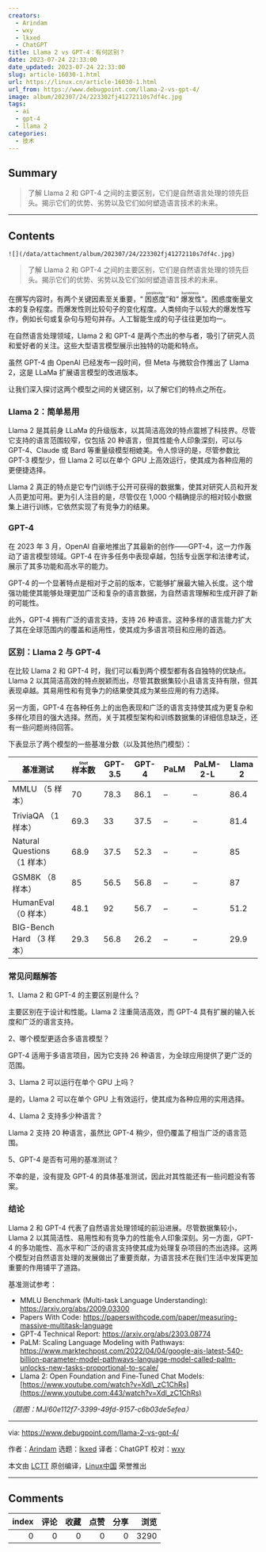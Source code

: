 ```yaml
---
creators:
  - Arindam
  - wxy
  - lkxed
  - ChatGPT
title: Llama 2 vs GPT-4：有何区别？
date: 2023-07-24 22:33:00
date_updated: 2023-07-24 22:33:00
slug: article-16030-1.html
url: https://linux.cn/article-16030-1.html
url_from: https://www.debugpoint.com/llama-2-vs-gpt-4/
image: album/202307/24/223302fj41272110s7df4c.jpg
tags:
  - ai
  - gpt-4
  - llama 2
categories:
  - 技术
---
```


## Summary

> 了解 Llama 2 和 GPT-4 之间的主要区别，它们是自然语言处理的领先巨头。揭示它们的优势、劣势以及它们如何塑造语言技术的未来。

***

<!-- more -->

## Contents

`![](/data/attachment/album/202307/24/223302fj41272110s7df4c.jpg)`

> 
> 了解 Llama 2 和 GPT-4 之间的主要区别，它们是自然语言处理的领先巨头。揭示它们的优势、劣势以及它们如何塑造语言技术的未来。
> 
> 
> 

在撰写内容时，有两个关键因素至关重要，“<ruby> 困惑度 <rt>  perplexity </rt></ruby>”和“<ruby> 爆发性 <rt>  burstiness </rt></ruby>”。困惑度衡量文本的复杂程度。而爆发性则比较句子的变化程度。人类倾向于以较大的爆发性写作，例如长句或复杂句与短句并存。人工智能生成的句子往往更加均一。

在自然语言处理领域，Llama 2 和 GPT-4 是两个杰出的参与者，吸引了研究人员和爱好者的关注。这些大型语言模型展示出独特的功能和特点。

虽然 GPT-4 由 OpenAI 已经发布一段时间，但 Meta 与微软合作推出了 Llama 2，这是 LLaMa 扩展语言模型的改进版本。

让我们深入探讨这两个模型之间的关键区别，以了解它们的特点之所在。

### Llama 2：简单易用

Llama 2 是其前身 LLaMa 的升级版本，以其简洁高效的特点震撼了科技界。尽管它支持的语言范围较窄，仅包括 20 种语言，但其性能令人印象深刻，可以与 GPT-4、Claude 或 Bard 等重量级模型相媲美。令人惊讶的是，尽管参数比 GPT-3 模型少，但 Llama 2 可以在单个 GPU 上高效运行，使其成为各种应用的更便捷选择。

Llama 2 真正的特点是它专门训练于公开可获得的数据集，使其对研究人员和开发人员更加可用。更为引人注目的是，尽管仅在 1,000 个精确提示的相对较小数据集上进行训练，它依然实现了有竞争力的结果。

### GPT-4

在 2023 年 3 月，OpenAI 自豪地推出了其最新的创作——GPT-4，这一力作轰动了语言模型领域。GPT-4 在许多任务中表现卓越，包括专业医学和法律考试，展示了其多功能和高水平的能力。

GPT-4 的一个显著特点是相对于之前的版本，它能够扩展最大输入长度。这个增强功能使其能够处理更加广泛和复杂的语言数据，为自然语言理解和生成开辟了新的可能性。

此外，GPT-4 拥有广泛的语言支持，支持 26 种语言。这种多样的语言能力扩大了其在全球范围内的覆盖和适用性，使其成为多语言项目和应用的首选。

### 区别：Llama 2 与 GPT-4

在比较 Llama 2 和 GPT-4 时，我们可以看到两个模型都有各自独特的优缺点。Llama 2 以其简洁高效的特点脱颖而出，尽管其数据集较小且语言支持有限，但其表现卓越。其易用性和有竞争力的结果使其成为某些应用的有力选择。

另一方面，GPT-4 在各种任务上的出色表现和广泛的语言支持使其成为更复杂和多样化项目的强大选择。然而，关于其模型架构和训练数据集的详细信息缺乏，还有一些问题尚待回答。

下表显示了两个模型的一些基准分数（以及其他热门模型）：

| 基准测试 | <ruby> 样本数 <rt>  Shot </rt></ruby> | GPT-3.5 | GPT-4 | PaLM | PaLM-2-L | Llama 2 |
| --- | --- | --- | --- | --- | --- | --- |
| MMLU （5 样本） | 70 | 78.3 | 86.1 | – | – | 86.4 |
| TriviaQA （1 样本） | 69.3 | 33 | 37.5 | – | – | 81.4 |
| Natural Questions （1 样本） | 68.9 | 37.5 | 52.3 | – | – | 85 |
| GSM8K （8 样本） | 85 | 56.5 | 56.8 | – | – | 87 |
| HumanEval （0 样本） | 48.1 | 92 | 56.7 | – | – | 51.2 |
| BIG-Bench Hard （3 样本） | 29.3 | 56.8 | 26.2 | – | – | 29.9 |

### 常见问题解答

1、Llama 2 和 GPT-4 的主要区别是什么？

主要区别在于设计和性能。Llama 2 注重简洁高效，而 GPT-4 具有扩展的输入长度和广泛的语言支持。

2、哪个模型更适合多语言模型？

GPT-4 适用于多语言项目，因为它支持 26 种语言，为全球应用提供了更广泛的范围。

3、Llama 2 可以运行在单个 GPU 上吗？

是的，Llama 2 可以在单个 GPU 上有效运行，使其成为各种应用的实用选择。

4、Llama 2 支持多少种语言？

Llama 2 支持 20 种语言，虽然比 GPT-4 稍少，但仍覆盖了相当广泛的语言范围。

5、GPT-4 是否有可用的基准测试？

不幸的是，没有提及 GPT-4 的具体基准测试，因此对其性能还有一些问题没有答案。

### 结论

Llama 2 和 GPT-4 代表了自然语言处理领域的前沿进展。尽管数据集较小，Llama 2 以其简洁性、易用性和有竞争力的性能令人印象深刻。另一方面，GPT-4 的多功能性、高水平和广泛的语言支持使其成为处理复杂项目的杰出选择。这两个模型对自然语言处理的发展做出了重要贡献，为语言技术在我们生活中发挥更加重要的作用铺平了道路。

基准测试参考：

* MMLU Benchmark (Multi-task Language Understanding): <https://arxiv.org/abs/2009.03300>
* Papers With Code: <https://paperswithcode.com/paper/measuring-massive-multitask-language>
* GPT-4 Technical Report: <https://arxiv.org/abs/2303.08774>
* PaLM: Scaling Language Modeling with Pathways: <https://www.marktechpost.com/2022/04/04/google-ais-latest-540-billion-parameter-model-pathways-language-model-called-palm-unlocks-new-tasks-proportional-to-scale/>
* Llama 2: Open Foundation and Fine-Tuned Chat Models: [https://www.youtube.com/watch?v=Xdl\_zC1ChRs](https://www.youtube.com:443/watch?v=Xdl_zC1ChRs)

*（题图：MJ/60e112f7-3399-49fd-9157-c6b03de5efea）*

---

via: <https://www.debugpoint.com/llama-2-vs-gpt-4/>

作者：[Arindam](https://www.debugpoint.com/author/admin1/) 选题：[lkxed](https://github.com/lkxed/) 译者：ChatGPT 校对：[wxy](https://github.com/wxy)

本文由 [LCTT](https://github.com/LCTT/TranslateProject) 原创编译，[Linux中国](https://linux.cn/) 荣誉推出

***

## Comments


|   index |   评论 |   收藏 |   点赞 |   分享 |   浏览 |
|--------:|-------:|-------:|-------:|-------:|-------:|
|       0 |      0 |      0 |      0 |      0 |   3290 |
